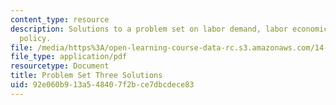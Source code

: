 ```yaml
---
content_type: resource
description: Solutions to a problem set on labor demand, labor economics,  and public
  policy.
file: /media/https%3A/open-learning-course-data-rc.s3.amazonaws.com/14-64-labor-economics-and-public-policy-fall-2009/92e060b913a548407f2bce7dbcdece83_MIT14_64F09_ps3_sol.pdf
file_type: application/pdf
resourcetype: Document
title: Problem Set Three Solutions
uid: 92e060b9-13a5-4840-7f2b-ce7dbcdece83
---
```


